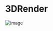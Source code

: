 # 3DRender
![image](https://github.com/mada40/3DRender/assets/92715816/2b0310ab-fda4-45b8-b42b-4db161d8a451)
